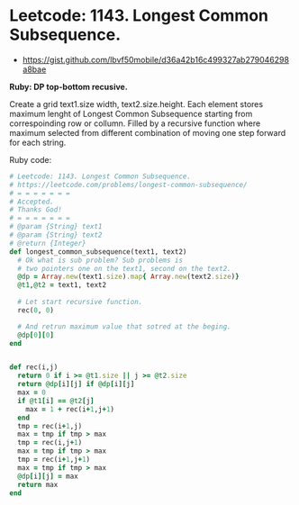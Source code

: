 # Leetcode: 1143. Longest Common Subsequence.

- https://gist.github.com/lbvf50mobile/d36a42b16c499327ab279046298a8bae

**Ruby: DP top-bottom recusive.**


Create a grid text1.size width, text2.size.height. Each element stores maximum lenght of Longest Common Subsequence starting from correspoinding row or collumn. Filled by a recursive function where maximum selected from different combination of moving one step forward for each string.

Ruby code:
```Ruby
# Leetcode: 1143. Longest Common Subsequence.
# https://leetcode.com/problems/longest-common-subsequence/
# = = = = = = =
# Accepted.
# Thanks God!
# = = = = = = =
# @param {String} text1
# @param {String} text2
# @return {Integer}
def longest_common_subsequence(text1, text2)
  # Ok what is sub problem? Sub problems is 
  # two pointers one on the text1, second on the text2.
  @dp = Array.new(text1.size).map{ Array.new(text2.size)}  
  @t1,@t2 = text1, text2
  
  # Let start recursive function.
  rec(0, 0)

  # And retrun maximum value that sotred at the beging.
  @dp[0][0]
end


def rec(i,j)
  return 0 if i >= @t1.size || j >= @t2.size
  return @dp[i][j] if @dp[i][j]
  max = 0
  if @t1[i] == @t2[j]
    max = 1 + rec(i+1,j+1)
  end
  tmp = rec(i+1,j)
  max = tmp if tmp > max
  tmp = rec(i,j+1)
  max = tmp if tmp > max
  tmp = rec(i+1,j+1)
  max = tmp if tmp > max
  @dp[i][j] = max
  return max
end
```
